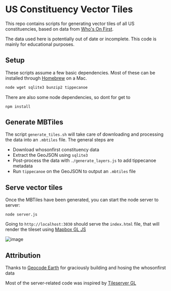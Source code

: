 # US Constituency Vector Tiles

This repo contains scripts for generating vector tiles of all US constituencies, based on data from [Who's On First](https://www.whosonfirst.org/). 

The data used here is potentially out of date or incomplete. This code is mainly for educational purposes.

## Setup

These scripts assume a few basic dependencies. Most of these can be installed through [Homebrew](https://brew.sh/) on a Mac.
```bash
node wget sqlite3 bunzip2 tippecanoe
```

There are also some node dependencies, so dont for get to
```
npm install
```

## Generate MBTiles
The script `generate_tiles.sh` will take care of downloading and processing the data into an `.mbtiles` file. The general steps are
* Download whosonfirst constituency data
* Extract the GeoJSON using `sqlite3`
* Post-process the data with `./generate_layers.js` to add tippecanoe metadata
* Run `tippecanoe` on the GeoJSON to output an `.mbtiles` file

## Serve vector tiles
Once the MBTiles have been generated, you can start the node server to server:
```
node server.js
```

Going to `http://localhost:3030` should serve the `index.html` file, that will render the tileset using [Mapbox GL JS](https://github.com/mapbox/mapbox-gl-js)

![image](https://user-images.githubusercontent.com/814934/101223635-76061a00-365a-11eb-9842-63ae7daa98af.png)

## Attribution
Thanks to [Geocode Earth](https://geocode.earth/) for graciously building and hosing the whosonfirst data

Most of the server-related code was inspired by [Tileserver GL](https://github.com/maptiler/tileserver-gl)
